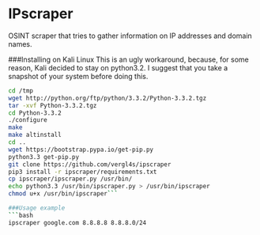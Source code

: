 IPscraper
=======

OSINT scraper that tries to gather information on IP addresses and domain names.


###Installing on Kali Linux
This is an ugly workaround, because, for some reason, Kali decided to stay on python3.2. I suggest that you take a snapshot of your system before doing this.

```bash
cd /tmp 
wget http://python.org/ftp/python/3.3.2/Python-3.3.2.tgz
tar -xvf Python-3.3.2.tgz 
cd Python-3.3.2 
./configure 
make 
make altinstall 
cd .. 
wget https://bootstrap.pypa.io/get-pip.py 
python3.3 get-pip.py 
git clone https://github.com/vergl4s/ipscraper 
pip3 install -r ipscraper/requirements.txt 
cp ipscraper/ipscraper.py /usr/bin/ 
echo python3.3 /usr/bin/ipscraper.py > /usr/bin/ipscraper 
chmod u+x /usr/bin/ipscraper```

###Usage example
```bash
ipscraper google.com 8.8.8.8 8.8.8.0/24
```
